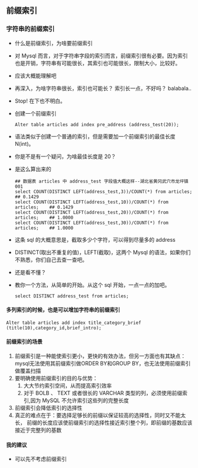 
## 前缀索引

### 字符串的前缀索引

- 什么是前缀索引，为啥要前缀索引
- 对 Mysql 而言，对于字符串字段的索引而言，前缀索引很有必要。因为索引也是开销，字符串有可能很长，其索引也可能很长，限制大小，比较好。
- 应该大概能理解吧
- 再深入，为啥字符串很长，索引也可能长？ 索引长一点，不好吗？ balabala..
- Stop! 在下也不明白。

- 创建一个前缀索引

    ```
    Alter table articles add index pre_address (address_test(20));

    ```

- 语法类似于创建一个普通的索引，但是需要加一个前缀索引的最佳长度 N(int)。
- 你是不是有一个疑问，为啥最佳长度是 20？
- 是这么算出来的

    ```
    ## 数据表 articles 中 address_test 字段值大概这样--湖北省黄冈武穴市龙坪镇001
    select COUNT(DISTINCT LEFT(address_test,3))/COUNT(*) from articles;     ## 0.1429
    select COUNT(DISTINCT LEFT(address_test,10))/COUNT(*) from articles;    ## 0.1429
    select COUNT(DISTINCT LEFT(address_test,20))/COUNT(*) from articles;    ## 1.0000
    select COUNT(DISTINCT LEFT(address_test,30))/COUNT(*) from articles;    ## 1.0000

    ```

- 这条 sql 的大概意思是，截取多少个字符，可以得到尽量多的 address
- DISTINCT(取出不重复的值)，LEFT(截取)，这两个 Mysql 的语法，如果你们不熟悉，你们自己去查一查吧。
- 还是看不懂？
- 教你一个方法，从简单的开始。从这个 sql 开始，一点一点的加吧。
   ```
   select DISTINCT address_test from articles;
   
   ```

#### 多列索引的时候，也是可以增加字符串的前缀索引

```
Alter table articles add index title_category_brief (title(10),category_id,brief_intro);

```


#### 前缀索引的场景
1. 前缀索引是一种能使索引更小，更快的有效办法，但另一方面也有其缺点：mysql无法使用其前缀索引做ORDER BY和GROUP BY，也无法使用前缀索引做覆盖扫描
2. 要明确使用前缀索引的目的与优势：
   1. 大大节约索引空间，从而提高索引效率
   2. 对于 BOLB 、 TEXT 或者很长的 VARCHAR 类型的列，必须使用前缀索引,因为 MySQL 不允许索引这些列的完整长度
3. 前缀索引会降低索引的选择性
4. 真正的难点在于：要选择足够长的前缀以保证较高的选择性，同时又不能太长， 前缀的长度应该使前缀索引的选择性接近索引整个列，即前缀的基数应该接近于完整列的基数


#### 我的建议
- 可以先不考虑前缀索引

